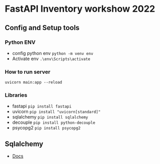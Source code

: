# FastAPI Inventory workshow 2022

## Config and Setup tools
### Python ENV
* config python env
    `python -m venv env`
* Activate env
    `.\env\Scripts\activate`

### How to run server
`uvicorn main:app --reload`

### Libraries
* fastapi `pip install fastapi`
* uvicorn `pip install "uvicorn[standard]"`
* sqlalchemy `pip install sqlalchemy`
* decouple `pip install python-decouple`
* psycopg2 `pip install psycopg2`

## Sqlalchemy
* [Docs](https://docs.sqlalchemy.org/en/14/orm/quickstart.html)